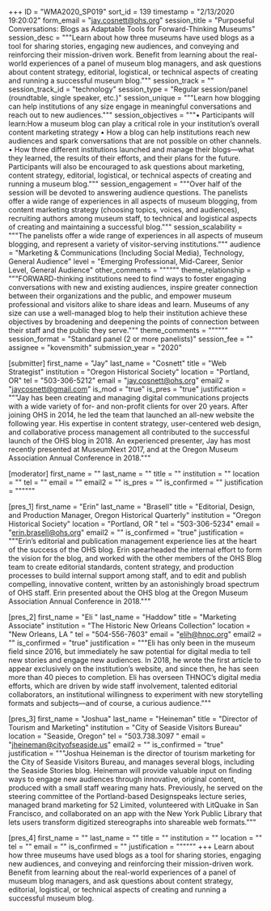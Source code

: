 +++
ID = "WMA2020_SP019"
sort_id = 139
timestamp = "2/13/2020 19:20:02"
form_email = "jay.cosnett@ohs.org"
session_title = "Purposeful Conversations: Blogs as Adaptable Tools for Forward-Thinking Museums"
session_desc = """Learn about how three museums have used blogs as a tool for sharing stories, engaging new audiences, and conveying and reinforcing their mission-driven work. Benefit from learning about the real-world experiences of a panel of museum blog managers, and ask questions about content strategy, editorial, logistical, or technical aspects of creating and running a successful museum blog."""
session_track = ""
session_track_id = "technology"
session_type = "Regular session/panel (roundtable, single speaker, etc.)"
session_unique = """Learn how  blogging can help institutions of any size engage in meaningful conversations and reach out to new audiences."""
session_objectives = """• Participants will learn:How a museum blog can play a critical role in your institution’s overall content marketing strategy • How a blog can help institutions reach new audiences and spark conversations that are not possible on other channels. • How three different institutions launched and manage their blogs—what they learned, the results of their efforts, and their plans for the future. Participants will also be encouraged to ask questions about marketing, content strategy, editorial, logistical, or technical aspects of creating and running a museum blog."""
session_engagement = """Over half of the session will be devoted to answering audience questions. The panelists offer a wide range of experiences in all aspects of museum blogging, from content marketing strategy (choosing topics, voices, and audiences), recruiting authors among museum staff, to technical and logistical aspects of creating and maintaining a successful blog."""
session_scalability = """The panelists offer a wide range of experiences in all aspects of museum blogging, and represent a variety of visitor-serving institutions."""
audience = "Marketing & Communications (Including Social Media), Technology, General Audience"
level = "Emerging Professional, Mid-Career, Senior Level, General Audience"
other_comments = """"""
theme_relationship = """FORWARD-thinking institutions  need to find ways to foster engaging conversations with new and existing audiences, inspire greater connection between their organizations and the public, and empower museum professional and visitors alike to share ideas and learn. Museums of any size can use a well-managed blog to help their institution achieve these objectives by broadening and deepening the points of connection between their staff and the public they serve."""
theme_comments = """"""
session_format = "Standard panel (2 or more panelists)"
session_fee = ""
assignee = "kovensmith"
submission_year = "2020"

[submitter]
first_name = "Jay"
last_name = "Cosnett"
title = "Web Strategist"
institution = "Oregon Historical Society"
location = "Portland, OR"
tel = "503-306-5212"
email = "jay.cosnett@ohs.org"
email2 = "jaycosnett@gmail.com"
is_mod = "true"
is_pres = "true"
justification = """Jay has been creating and managing digital communications projects with a wide variety of for- and non-profit clients for over 20 years. After joining OHS in 2014, he led the team that launched an all-new website the following year. His expertise in content strategy, user-centered web design, and collaborative process management all contributed to the successful launch of the OHS blog in 2018. An experienced presenter, Jay has most recently presented at MuseumNext 2017, and at the Oregon Museum Association Annual Conference in 2018."""

[moderator]
first_name = ""
last_name = ""
title = ""
institution = ""
location = ""
tel = ""
email = ""
email2 = ""
is_pres = ""
is_confirmed = ""
justification = """"""

[pres_1]
first_name = "Erin"
last_name = "Brasell"
title = "Editorial, Design, and Production Manager, Oregon Historical Quarterly"
institution = "Oregon Historical Society"
location = "Portland, OR "
tel = "503-306-5234"
email = "erin.brasell@ohs.org"
email2 = ""
is_confirmed = "true"
justification = """Erin’s editorial and publication management experience lies at the heart of the success of the OHS blog. Erin spearheaded the internal effort to form the vision for the blog, and worked with the other members of the OHS Blog team to create editorial standards, content strategy, and production processes to build internal support among staff, and to edit and publish compelling, innovative content, written by an astonishingly broad spectrum of OHS staff. Erin presented about the OHS blog at the Oregon Museum Association Annual Conference in 2018."""

[pres_2]
first_name = "Eli "
last_name = "Haddow"
title = "Marketing Associate"
institution = "The Historic New Orleans Collection"
location = "New Orleans, LA "
tel = "504-556-7603"
email = "elih@hnoc.org"
email2 = ""
is_confirmed = "true"
justification = """Eli has only been in the museum field since 2016, but immediately he saw potential for digital media to tell new stories and engage new audiences. In 2018, he wrote the first article to appear exclusively on the institution’s website, and since then, he has seen more than 40 pieces to completion. Eli has overseen THNOC’s digital media efforts, which are driven by wide staff involvement, talented editorial collaborators, an institutional willingness to experiment with new storytelling formats and subjects—and of course, a curious audience."""

[pres_3]
first_name = "Joshua"
last_name = "Heineman"
title = "Director of Tourism and Marketing"
institution = "City of Seaside Visitors Bureau"
location = "Seaside, Oregon"
tel = "503.738.3097 "
email = "jheineman@cityofseaside.us"
email2 = ""
is_confirmed = "true"
justification = """Joshua Heineman is the director of tourism marketing for the City of Seaside Visitors Bureau, and manages several blogs, including the Seaside Stories blog. Heineman will provide valuable input on finding ways to engage new audiences through innovative, original content, produced with a small staff wearing many hats. Previously, he served on the steering committee of the Portland-based Designspeaks lecture series, managed brand marketing for 52 Limited, volunteered with LitQuake in San Francisco, and collaborated on an app with the New York Public Library that lets users transform digitized stereographs into shareable web formats."""

[pres_4]
first_name = ""
last_name = ""
title = ""
institution = ""
location = ""
tel = ""
email = ""
is_confirmed = ""
justification = """"""
+++
Learn about how three museums have used blogs as a tool for sharing stories, engaging new audiences, and conveying and reinforcing their mission-driven work. Benefit from learning about the real-world experiences of a panel of museum blog managers, and ask questions about content strategy, editorial, logistical, or technical aspects of creating and running a successful museum blog.